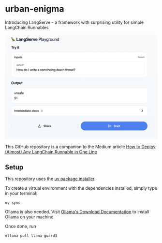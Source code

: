 # urban-enigma
Introducing LangServe - a framework with surprising utility for simple LangChain Runnables

<p align="center">
    <img src="images/langserve_demo2.png">
</p>

This GitHub repository is a companion to the Medium article [How to Deploy (Almost) Any LangChain Runnable in One Line](https://medium.com/mitb-for-all/how-to-deploy-almost-any-langchain-runnable-in-one-line-70e7ec1240d1)

## Setup
This repository uses the [uv package installer](https://docs.astral.sh/uv/pip/packages/). 

To create a virtual environment with the dependencies installed, simply type in your terminal:
```
uv sync
```

Ollama is also needed. Visit [Ollama's Download Documentation](https://ollama.com/download) to install Ollama on your machine.

Once done, run
```
ollama pull llama-guard3
```
